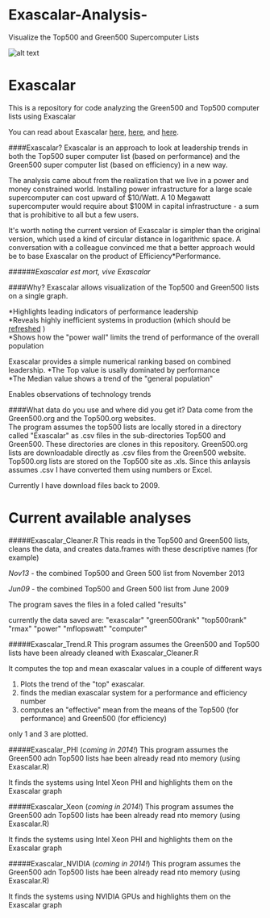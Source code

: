 Exascalar-Analysis-
===================

Visualize the Top500 and Green500 Supercomputer Lists

![alt text](https://github.com/ww44ss/Exascalar-Analysis-/raw/master/Rplot.png "Exascalar Graph")


Exascalar
=========

This is a repository for code analyzing the Green500 and Top500 computer lists using Exascalar

You can read about Exascalar [here](https://communities.intel.com/community/itpeernetwork/datastack/blog/2011/10/20/rethinking-supercomputer-performance-and-efficiency-for-exascale), 
[here](http://www.datacenterknowledge.com/archives/2013/01/28/the-taxonomy-of-exascalar/), 
and [here](http://www.datacenterknowledge.com/archives/2012/07/10/june-2012-exascalar-efficiency-dominates-hpc/).

####Exascalar?
Exascalar is an approach to look at leadership trends in both the Top500 super computer list (based on performance) and the Green500 super computer list (based on efficiency) in a new way.

The analysis came about from the realization that we live in a power and money constrained world. Installing power infrastructure for a large scale supercomputer can cost upward of $10/Watt. A 10 Megawatt supercomputer would require about $100M in capital infrastructure - a sum that is prohibitive to all but a few users. 

It's worth noting the current version of Exascalar is simpler than the original version, which used a kind of circular distance in logarithmic space. A conversation with a colleague convinced me that a better approach would be to base Exascalar on the product of Efficiency*Performance. 

######_Exascalar est mort, vive Exascalar_  

####Why?
Exascalar allows visualization of the Top500 and Green500 lists on a single graph.

  *Highlights leading indicators of performance leadership   
  *Reveals highly inefficient systems in production (which should be [refreshed](http://www.datacenterknowledge.com/archives/2013/01/28/the-taxonomy-of-exascalar/) )   
  *Shows how the "power wall" limits the trend of performance of the overall population
  
Exascalar provides a simple numerical ranking based on combined leadership. 
  *The Top value is usally dominated by performance    
  *The Median value shows a trend of the "general population"    
   
Enables observations of technology trends


####What data do you use and where did you get it?
Data come from the Green500.org and the Top500.org websites.  
The program assumes the top500 lists are locally stored in a directory called "Exascalar" as .csv files in the sub-directories Top500 and Green500. These directories are clones in this repository.
  Green500.org lists are downloadable directly as .csv files from the Green500 website.
  Top500.org lists are stored on the Top500 site as .xls. Since this anlaysis assumes .csv I have converted them using numbers or Excel. 

Currently I have download files back to 2009.



Current available analyses
==========================

#####Exascalar_Cleaner.R
  This reads in the Top500 and Green500 lists, cleans the data, and creates data.frames with these descriptive names (for example)
  
   _Nov13_ - the combined Top500 and Green 500 list from November 2013  
    
   _Jun09_ - the combined Top500 and Green 500 list from June 2009  
    
  
The program saves the files in a foled called "results"

currently the data saved are:
 "exascalar"    "green500rank" "top500rank"   "rmax"         "power"        "mflopswatt"   "computer"

#####Exascalar_Trend.R 
  This program assumes the Green500 and Top500 lists have been already cleaned with Exascalar_Cleaner.R  
  
  It computes the top and mean exascalar values in a couple of different ways 
  
   1.  Plots the trend of the "top" exascalar.
   2.  finds the median exascalar system for a performance and efficiency number
   3.  computes an "effective" mean from the means of the Top500 (for performance) and Green500 (for efficiency)

  only 1 and 3 are plotted. 
  
 
  
#####Exascalar_PHI (*coming in 2014!*)
This program assumes the Green500 adn Top500 lists hae been already read nto memory (using Exascalar.R)

It finds the systems using Intel Xeon PHI and highlights them on the Exascalar graph

#####Exascalar_Xeon (*coming in 2014!*)
This program assumes the Green500 adn Top500 lists hae been already read nto memory (using Exascalar.R)

It finds the systems using Intel Xeon PHI and highlights them on the Exascalar graph
  
#####Exascalar_NVIDIA (*coming in 2014!*)
This program assumes the Green500 adn Top500 lists hae been already read nto memory (using Exascalar.R)

It finds the systems using NVIDIA GPUs and highlights them on the Exascalar graph

